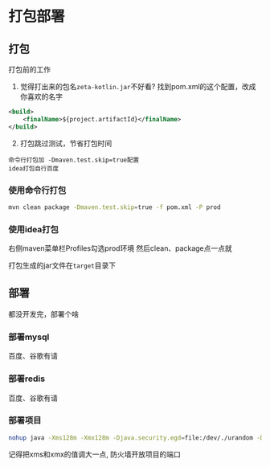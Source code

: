 # 打包部署

## 打包
打包前的工作
1. 觉得打出来的包名`zeta-kotlin.jar`不好看?
找到pom.xml的这个配置，改成你喜欢的名字
```xml
<build>
    <finalName>${project.artifactId}</finalName>
</build>
```
2. 打包跳过测试，节省打包时间
```
命令行打包加 -Dmaven.test.skip=true配置
idea打包自行百度
```

### 使用命令行打包
```bash
mvn clean package -Dmaven.test.skip=true -f pom.xml -P prod
```

### 使用idea打包
右侧maven菜单栏Profiles勾选prod环境
然后clean、package点一点就

打包生成的jar文件在`target`目录下

## 部署
都没开发完，部署个啥

### 部署mysql
百度、谷歌有请

### 部署redis
百度、谷歌有请

### 部署项目
```bash
nohup java -Xms128m -Xmx128m -Djava.security.egd=file:/dev/./urandom -Ddruid.mysql.usePingMethod=false -jar zeta-kotlin.jar > log.txt 2>&1 &
``` 
记得把xms和xmx的值调大一点, 防火墙开放项目的端口
